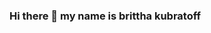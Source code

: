 ### Hi there 👋 my name is brittha kubratoff

<!--
**Bkubratoff/Bkubratoff** is a ✨ _special_ ✨ repository because its `README.md` (this file) appears on your GitHub profile.

Here are some ideas to get you started:

- 📩 bkubratoff@ulatina.edu.pa
- 🌱 I’m currently studying a bachelor in biomedical engineering. 
- 😄 Pronouns: she, her. 
- ⚡ Fun fact: i have a dog and his name is mascarelo because my dad likes trucks. 
-->
